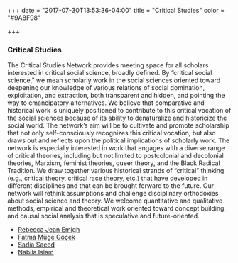 +++
date = "2017-07-30T13:53:36-04:00"
title = "Critical Studies"
color = "#9A8F98"

+++

### Critical Studies  

The Critical Studies Network provides meeting space for all scholars interested in critical social science, broadly defined. By “critical social science,” we mean scholarly work in the social sciences oriented toward deepening our knowledge of various relations of social domination, exploitation, and extraction, both transparent and hidden, and pointing the way to emancipatory alternatives. We believe that comparative and historical work is uniquely positioned to contribute to this critical vocation of the social sciences because of its ability to denaturalize and historicize the social world. The network’s aim will be to cultivate and promote scholarship that not only self-consciously recognizes this critical vocation, but also draws out and reflects upon the political implications of scholarly work. The network is especially interested in work that engages with a diverse range of critical theories, including but not limited to postcolonial and decolonial theories, Marxism, feminist theories, queer theory, and the Black Radical Tradition. We draw together various historical strands of “critical” thinking (e.g., critical theory, critical race theory, etc.) that have developed in different disciplines and that can be brought forward to the future. Our network will rethink assumptions and challenge disciplinary orthodoxies about social science and theory. We welcome quantitative and qualitative methods, empirical and theoretical work oriented toward concept building, and causal social analysis that is speculative and future-oriented.  

- [Rebecca Jean Emigh](mailto:Emigh@soc.ucla.edu)  
- [Fatma Müge Göçek](mailto:gocek@umich.edu)  
- [Sadia Saeed](mailto:ssaeed3@usfca.edu)  
- [Nabila Islam](mailto:nabila_islam@brown.edu)  
